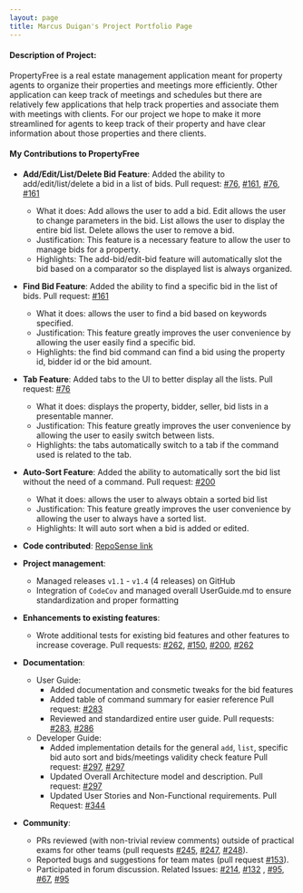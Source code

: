 ```yaml
---
layout: page
title: Marcus Duigan's Project Portfolio Page
---
```


#### Description of Project:

PropertyFree is a real estate management application meant for property agents to organize their properties and meetings more efficiently.
Other application can keep track of meetings and schedules but there are relatively few applications that help track properties 
and associate them with meetings with clients. For our project we hope to make it more streamlined for agents to keep track of their property and have clear information about those properties
and there clients.

#### My Contributions to PropertyFree

* **Add/Edit/List/Delete Bid Feature**: Added the ability to add/edit/list/delete a bid in a list of bids. Pull request: [#76](https://github.com/AY2021S1-CS2103-W14-1/tp/pull/76), [#161](https://github.com/AY2021S1-CS2103-W14-1/tp/pull/161), [#76](https://github.com/AY2021S1-CS2103-W14-1/tp/pull/76), [#161](https://github.com/AY2021S1-CS2103-W14-1/tp/pull/161)
  * What it does: Add allows the user to add a bid. Edit allows the user to change parameters in the bid. List allows the user to display the entire bid list. Delete allows the user to remove a bid. 
  * Justification: This feature is a necessary feature to allow the user to manage bids for a property.
  * Highlights: The add-bid/edit-bid feature will automatically slot the bid based on a comparator so the displayed list is always organized.
  
* **Find Bid Feature**: Added the ability to find a specific bid in the list of bids. Pull request: [#161](https://github.com/AY2021S1-CS2103-W14-1/tp/pull/161)
  * What it does: allows the user to find a bid based on keywords specified.
  * Justification: This feature greatly improves the user convenience by allowing the user easily find a specific bid.
  * Highlights: the find bid command can find a bid using the property id, bidder id or the bid amount.
 
* **Tab Feature**: Added tabs to the UI to better display all the lists. Pull request: [#76](https://github.com/AY2021S1-CS2103-W14-1/tp/pull/76)
  * What it does: displays the property, bidder, seller, bid lists in a presentable manner.
  * Justification: This feature greatly improves the user convenience by allowing the user to easily switch between lists.
  * Highlights: the tabs automatically switch to a tab if the command used is related to the tab.
    
* **Auto-Sort Feature**: Added the ability to automatically sort the bid list without the need of a command. Pull request: [#200](https://github.com/AY2021S1-CS2103-W14-1/tp/pull/200)
  * What it does: allows the user to always obtain a sorted bid list
  * Justification: This feature greatly improves the user convenience by allowing the user to always have a sorted list.
  * Highlights: It will auto sort when a bid is added or edited.

<div style="page-break-after: always;"></div>

* **Code contributed**: [RepoSense link](https://nus-cs2103-ay2021s1.github.io/tp-dashboard/#breakdown=true&search=marcon&sort=groupTitle&sortWithin=title&since=2020-08-14&timeframe=commit&mergegroup=&groupSelect=groupByRepos&checkedFileTypes=docs~functional-code~test-code~other&tabOpen=true&tabType=authorship&tabAuthor=Marcon2509&tabRepo=AY2021S1-CS2103-W14-1%2Ftp%5Bmaster%5D&authorshipIsMergeGroup=false&authorshipFileTypes=docs~functional-code~test-code~other)

* **Project management**:
  * Managed releases `v1.1` - `v1.4` (4 releases) on GitHub
  * Integration of `CodeCov` and managed overall UserGuide.md to ensure standardization and proper formatting

* **Enhancements to existing features**:
  * Wrote additional tests for existing bid features and other features to increase coverage. Pull requests: [#262](https://github.com/AY2021S1-CS2103-W14-1/tp/pull/262), [#150](https://github.com/AY2021S1-CS2103-W14-1/tp/pull/150), [#200](https://github.com/AY2021S1-CS2103-W14-1/tp/pull/200/files?file-filters%5B%5D=.java&file-filters%5B%5D=.json), [#262](https://github.com/AY2021S1-CS2103-W14-1/tp/pull/262)

* **Documentation**:
  * User Guide:
    * Added documentation and consmetic tweaks for the bid features
    * Added table of command summary for easier reference Pull request: [#283](https://github.com/AY2021S1-CS2103-W14-1/tp/pull/283)
    * Reviewed and standardized entire user guide. Pull requests: [#283](https://github.com/AY2021S1-CS2103-W14-1/tp/pull/283), [#286](https://github.com/AY2021S1-CS2103-W14-1/tp/pull/286/files)
  * Developer Guide:
    * Added implementation details for the general `add`, `list`, specific bid auto sort and bids/meetings validity check feature Pull request: [#297](https://github.com/AY2021S1-CS2103-W14-1/tp/pull/297), [#297](https://github.com/AY2021S1-CS2103-W14-1/tp/pull/297)
    * Updated Overall Architecture model and description. Pull request: [#297](https://github.com/AY2021S1-CS2103-W14-1/tp/pull/297)
    * Updated User Stories and Non-Functional requirements. Pull Request: [#344](https://github.com/AY2021S1-CS2103-W14-1/tp/pull/344)

* **Community**:
  * PRs reviewed (with non-trivial review comments) outside of practical exams for other teams (pull requests [#245](https://github.com/AY2021S1-CS2103T-W16-4/tp/issues/245),
   [#247](https://github.com/AY2021S1-CS2103T-W16-4/tp/issues/247), [#248](https://github.com/AY2021S1-CS2103T-W16-4/tp/issues/248)).
  * Reported bugs and suggestions for team mates (pull request [#153](https://github.com/AY2021S1-CS2103-W14-1/tp/pull/153)).
  * Participated in forum discussion. Related Issues: [#214](https://github.com/nus-cs2103-AY2021S1/forum/issues/214), [#132](https://github.com/nus-cs2103-AY2021S1/forum/issues/132)
  , [#95](https://github.com/nus-cs2103-AY2021S1/forum/issues/95), [#67](https://github.com/nus-cs2103-AY2021S1/forum/issues/67), [#95](https://github.com/nus-cs2103-AY2021S1/forum/issues/95#issuecomment-682431502)

